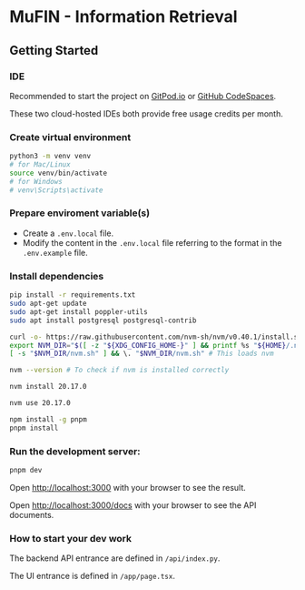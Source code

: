 # MuFIN - Information Retrieval

## Getting Started

### IDE

Recommended to start the project on [GitPod.io](https://gitpod.io/workspaces) or [GitHub CodeSpaces](https://github.com/codespaces/new).

These two cloud-hosted IDEs both provide free usage credits per month.

### Create virtual environment

```bash
python3 -m venv venv
# for Mac/Linux
source venv/bin/activate
# for Windows
# venv\Scripts\activate
```

### Prepare enviroment variable(s)

- Create a `.env.local` file.
- Modify the content in the `.env.local` file referring to the format in the `.env.example` file.

### Install dependencies

```bash
pip install -r requirements.txt
sudo apt-get update
sudo apt-get install poppler-utils
sudo apt install postgresql postgresql-contrib

curl -o- https://raw.githubusercontent.com/nvm-sh/nvm/v0.40.1/install.sh | bash
export NVM_DIR="$([ -z "${XDG_CONFIG_HOME-}" ] && printf %s "${HOME}/.nvm" || printf %s "${XDG_CONFIG_HOME}/nvm")"
[ -s "$NVM_DIR/nvm.sh" ] && \. "$NVM_DIR/nvm.sh" # This loads nvm

nvm --version # To check if nvm is installed correctly

nvm install 20.17.0

nvm use 20.17.0

npm install -g pnpm
pnpm install
```

### Run the development server:

```bash
pnpm dev
```

Open [http://localhost:3000](http://localhost:3000) with your browser to see the result.

Open [http://localhost:3000/docs](http://localhost:3000/docs) with your browser to see the API documents.

### How to start your dev work

The backend API entrance are defined in `/api/index.py`.

The UI entrance is defined in `/app/page.tsx`.

<!-- ## Additional Commands for Convenience

```bash
uvicorn app.index:app --reload
```
```bash
pip freeze > requirements.txt
```
```bash
deactivate
``` -->
